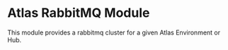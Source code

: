 # Atlas RabbitMQ Module

This module provides a rabbitmq cluster for a given Atlas Environment or Hub.
